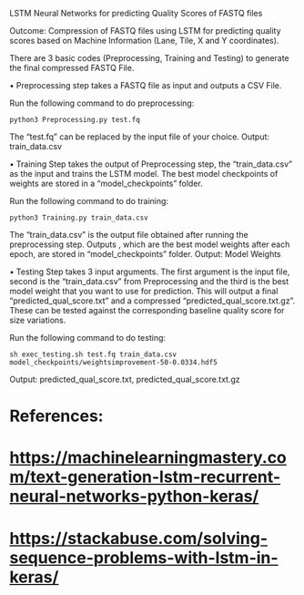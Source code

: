 LSTM Neural Networks for predicting Quality Scores of FASTQ files 

Outcome: Compression of FASTQ files using LSTM for predicting quality scores based on Machine Information (Lane, Tile, X and Y coordinates).

There are 3 basic codes (Preprocessing, Training and Testing) to generate the final compressed FASTQ File. 

• Preprocessing step takes a FASTQ file as input and outputs a CSV File.

Run the following command to do preprocessing:

    python3 Preprocessing.py test.fq

The “test.fq” can be replaced by the input file of your choice.
Output: train_data.csv

• Training Step takes the output of Preprocessing step, the “train_data.csv” as the input and trains the LSTM model. The best model checkpoints of weights are stored in a “model_checkpoints” folder.

Run the following command to do training:

    python3 Training.py train_data.csv

The “train_data.csv” is the output file obtained after running the preprocessing step. Outputs , which are the best model weights after each epoch, are stored in “model_checkpoints” folder.
Output: Model Weights

• Testing Step takes 3 input arguments. The first argument is the input file, second is the “train_data.csv” from Preprocessing and the third is the best model weight that you want to use for prediction. This will output a final “predicted_qual_score.txt” and a compressed “predicted_qual_score.txt.gz”. These can be tested against the corresponding baseline quality score for size variations.

Run the following command to do testing:

    sh exec_testing.sh test.fq train_data.csv model_checkpoints/weightsimprovement-50-0.0334.hdf5

Output: predicted_qual_score.txt, predicted_qual_score.txt.gz


# References:
# https://machinelearningmastery.com/text-generation-lstm-recurrent-neural-networks-python-keras/
# https://stackabuse.com/solving-sequence-problems-with-lstm-in-keras/ 
